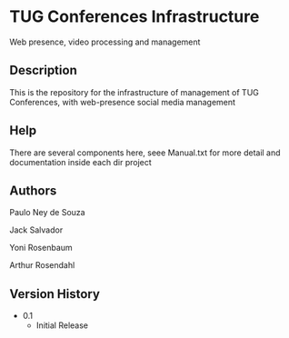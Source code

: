 # TUG Conferences Infrastructure

Web presence, video processing and management

## Description

This is the repository for the infrastructure of 
management of TUG Conferences, with web-presence
social media management

## Help

There are several components here, seee Manual.txt
for more detail and documentation inside each dir
project

## Authors

Paulo Ney de Souza

Jack Salvador

Yoni Rosenbaum

Arthur Rosendahl

## Version History

* 0.1
    * Initial Release

